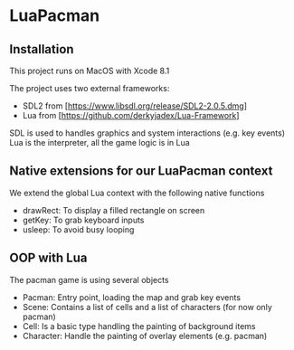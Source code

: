 # LuaPacman

## Installation

This project runs on MacOS with Xcode 8.1

The project uses two external frameworks:
- SDL2 from [https://www.libsdl.org/release/SDL2-2.0.5.dmg]
- Lua from [https://github.com/derkyjadex/Lua-Framework]

SDL is used to handles graphics and system interactions (e.g. key events)
Lua is the interpreter, all the game logic is in Lua

## Native extensions for our LuaPacman context

We extend the global Lua context with the following native functions
- drawRect: To display a filled rectangle on screen
- getKey: To grab keyboard inputs
- usleep: To avoid busy looping

## OOP with Lua

The pacman game is using several objects
- Pacman: Entry point, loading the map and grab key events
- Scene: Contains a list of cells and a list of characters (for now only pacman)
- Cell: Is a basic type handling the painting of background items
- Character: Handle the painting of overlay elements (e.g. pacman)

